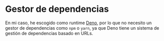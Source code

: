 # Gestor de dependencias

En mi caso, he escogido como runtime [Deno](./runtime.md), por lo que no necesito un gestor de
dependencias como `npm` o `yarn`, ya que Deno tiene un sistema de gestión
de dependencias basado en URLs.

